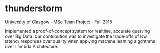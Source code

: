 # thunderstorm

University of Glasgow - MSc Team Project - Fall 2015

Implemented a proof-of-concept system for realtime, accurate querying over Big Data. Our
contribution was to investigate the trade-offs of low latency responses over quality when applying
machine learning algorithms over Lambda Architecture. 
